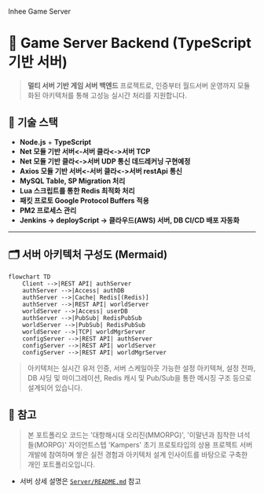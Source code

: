 
Inhee Game Server 
# 📡 Game Server Backend (TypeScript 기반 서버)

> **멀티 서버 기반 게임 서버 백엔드** 프로젝트로, 인증부터 월드서버 운영까지 모듈화된 아키텍처를 통해 고성능 실시간 처리를 지원합니다.  


## 🔧 기술 스택

- **Node.js** + **TypeScript**
- **Net 모듈 기반 서버<-서버 클라<->서버 TCP**
- **Net 모듈 기반 클라<->서버 UDP 통신 데드레커닝 구현예정**
- **Axios 모듈 기반 서버<-서버 클라<->서버 restApi 통신**
- **MySQL Table, SP Migration 처리**
- **Lua 스크립트를 통한 Redis 최적화 처리**
- **패킷 프로토 Google Protocol Buffers 적용**
- **PM2 프로세스 관리**
- **Jenkins -> deployScript -> 클라우드(AWS) 서버, DB CI/CD 배포 자동화**


---

## 🗂 서버 아키텍처 구성도 (Mermaid)

```mermaid
flowchart TD
    Client -->|REST API| authServer
    authServer -->|Access| authDB
    authServer -->|Cache| Redis[(Redis)]
    authServer -->|REST API| worldServer
    worldServer -->|Access| userDB
    authServer -->|PubSub| RedisPubSub
    worldServer -->|PubSub| RedisPubSub
    worldServer -->|TCP| worldMgrServer
    configServer -->|REST API| authServer
    configServer -->|REST API| worldServer
    configServer -->|REST API| worldMgrServer
```

> 아키텍처는 실시간 유저 인증, 서버 스케일아웃 가능한 설정 아키텍쳐, 설정 전파,  DB 샤딩 및 마이그레이션, Redis 캐시 및 Pub/Sub을 통한 메시징 구조 등으로 설계되어 있습니다.


## 📎 참고
> 본 포트폴리오 코드는 '대항해시대 오리진(MMORPG)', '이말년과 침착한 녀석들(MORPG)'
  자이언트스텝 'Kampers' 초기 프로토타입의 상용 프로젝트 서버 개발에 참여하며 
  쌓은 실전 경험과 아키텍처 설계 인사이트를 바탕으로 구축한 개인 포트폴리오입니다.
- 서버 상세 설명은 [`Server/README.md`](./Server/README.md) 참고